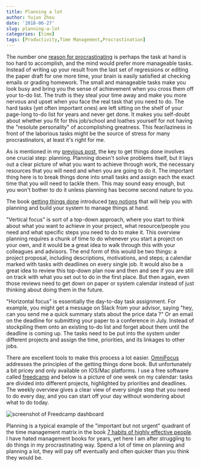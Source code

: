 ```yaml
---
title: Planning a lot
author: Yujun Zhou
date: '2018-06-27'
slug: planning-a-lot
categories: [time]
tags: [Productivity,Time Management,Procrastination]
---
```


The number one [reason for procrastinating](https://www.developgoodhabits.com/causes-of-procrastination/) is perhaps the task at hand is too hard to accomplish, and the mind would prefer more manageable tasks. Instead of writing up your result from the last set of regressions or editing the paper draft for one more time, your brain is easily satisfied at checking emails or grading homework. The small and manageable tasks make you look busy and bring you the sense of achievement when you cross them off your to-do list. The truth is they steal your time away and make you more nervous and upset when you face the real task that you need to do. The hard tasks (yet often important ones) are left sitting on the shelf of your page-long to-do list for years and never get done. It makes you self-doubt about whether you fit for this job/school and loathes yourself for not having the "resolute personality" of accomplishing greatness. This fear/laziness in front of the laborious tasks might be the source of stress for many procrastinators, at least it's right for me.

As is mentioned in my [previous post](http://yujun-zhou.org/post/productive/), the key to get things done involves one crucial step: planning. Planning doesn't solve problems itself, but it lays out a clear picture of what you want to achieve through work, the necessary resources that you will need and when you are going to do it. The important thing here is to break things done into small tasks and assign each the exact time that you will need to tackle them. This may sound easy enough, but you won't bother to do it unless planning has become second nature to you.

The book [getting things done](https://www.amazon.com/Getting-Things-Done-Stress-Free-Productivity/dp/0142000280) introduced [two notions](https://facilethings.com/blog/en/horizontal-vertical-focus) that will help you with planning and build your system to manage things at hand. 

"Vertical focus" is sort of a top-down approach, where you start to think about what you want to achieve in your project, what resource/people you need and what specific steps you need to do to make it. This overview planning requires a chunk of time to do whenever you start a project on your own, and it would be a great idea to walk through this with your colleagues and advisors. The end form of this would be two things: a project proposal, including descriptions, motivations, and steps; a calendar marked with tasks with deadlines on every single job. It would also be a great idea to review this top-down plan now and then and see if you are still on track with what you set out to do in the first place. But then again, even those reviews need to get down on paper or system calendar instead of just thinking about doing them in the future. 

"Horizontal focus" is essentially the day-to-day task assignment. For example, you might get a message on Slack from your advisor, saying "hey, can you send me a quick summary stats about the price data ?" Or an email on the deadline for submitting your paper to a conference in July. Instead of stockpiling them onto an existing to-do list and forget about them until the deadline is coming up. The tasks need to be put into the system under different projects and assign the time, priorities, and its linkages to other jobs. 

There are excellent tools to make this process a lot easier. [OmniFocus](https://www.omnigroup.com/omnifocus) addresses the principles of the getting things done book. But unfortunately a bit pricey and only available on IOS/Mac platforms. I use a free software called [freedcamp](https://freedcamp.com) and below is a picture of one week on my calendar: tasks are divided into different projects, highlighted by priorities and deadlines. The weekly overview gives a clear view of every single step that you need to do every day, and you can start off your day without wondering about what to do today. 

![screenshot of Freedcamp dashboard](https://www.dropbox.com/s/7x8acu96nyozikd/freedcamp.png?raw=1)


Planning is a typical example of the "important but not urgent" quadrant of the time management matrix in the book [7 habits of highly effective people](https://www.amazon.com/Habits-Highly-Effective-People-Powerful/dp/0743269519). I have hated management books for years, yet here I am after struggling to do things in my procrastinating way. Spend a lot of time on planning and planning a lot, they will pay off eventually and often quicker than you think they would be.   

